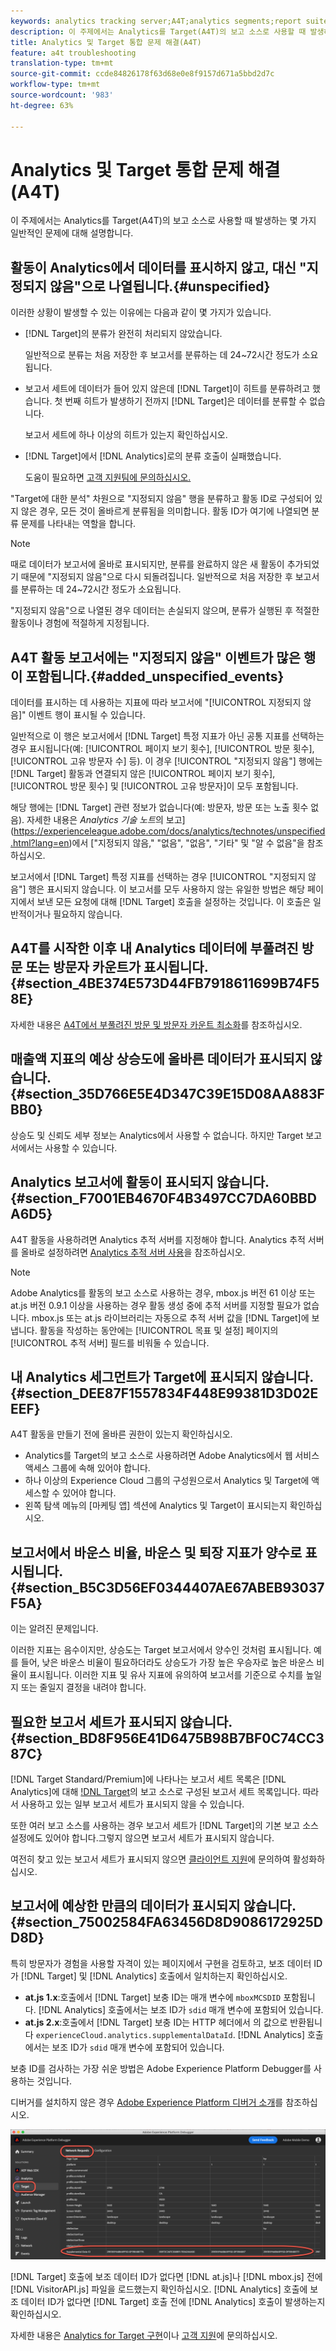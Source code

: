 ```yaml
---
keywords: analytics tracking server;A4T;analytics segments;report suites;incorrect data;orphaned;sdid;VisitorAPI.js;mboxMCSDID;phantom;unspecified
description: 이 주제에서는 Analytics를 Target(A4T)의 보고 소스로 사용할 때 발생하는 몇 가지 일반적인 문제에 대해 설명합니다.
title: Analytics 및 Target 통합 문제 해결(A4T)
feature: a4t troubleshooting
translation-type: tm+mt
source-git-commit: ccde84826178f63d68e0e8f9157d671a5bbd2d7c
workflow-type: tm+mt
source-wordcount: '983'
ht-degree: 63%

---
```



# Analytics 및 Target 통합 문제 해결(A4T)

이 주제에서는 Analytics를 Target(A4T)의 보고 소스로 사용할 때 발생하는 몇 가지 일반적인 문제에 대해 설명합니다.

## 활동이 Analytics에서 데이터를 표시하지 않고, 대신 &quot;지정되지 않음&quot;으로 나열됩니다.{#unspecified}

이러한 상황이 발생할 수 있는 이유에는 다음과 같이 몇 가지가 있습니다.

* [!DNL Target]의 분류가 완전히 처리되지 않았습니다.

   일반적으로 분류는 처음 저장한 후 보고서를 분류하는 데 24~72시간 정도가 소요됩니다.

* 보고서 세트에 데이터가 들어 있지 않은데 [!DNL Target]이 히트를 분류하려고 했습니다. 첫 번째 히트가 발생하기 전까지 [!DNL Target]은 데이터를 분류할 수 없습니다.

   보고서 세트에 하나 이상의 히트가 있는지 확인하십시오.

* [!DNL Target]에서 [!DNL Analytics]로의 분류 호출이 실패했습니다.

   도움이 필요하면 [고객 지원팀에 문의하십시오.](/help/cmp-resources-and-contact-information.md#reference_ACA3391A00EF467B87930A450050077C)

&quot;Target에 대한 분석&quot; 차원으로 &quot;지정되지 않음&quot; 행을 분류하고 활동 ID로 구성되어 있지 않은 경우, 모든 것이 올바르게 분류됨을 의미합니다.  활동 ID가 여기에 나열되면 분류 문제를 나타내는 역할을 합니다.

>[!NOTE]
>
>때로 데이터가 보고서에 올바로 표시되지만, 분류를 완료하지 않은 새 활동이 추가되었기 때문에 &quot;지정되지 않음&quot;으로 다시 되돌려집니다. 일반적으로 처음 저장한 후 보고서를 분류하는 데 24~72시간 정도가 소요됩니다.
>
>&quot;지정되지 않음&quot;으로 나열된 경우 데이터는 손실되지 않으며, 분류가 실행된 후 적절한 활동이나 경험에 적절하게 지정됩니다.

## A4T 활동 보고서에는 &quot;지정되지 않음&quot; 이벤트가 많은 행이 포함됩니다.{#added_unspecified_events}

데이터를 표시하는 데 사용하는 지표에 따라 보고서에 &quot;[!UICONTROL 지정되지 않음]&quot; 이벤트 행이 표시될 수 있습니다.

일반적으로 이 행은 보고서에서 [!DNL Target] 특정 지표가 아닌 공통 지표를 선택하는 경우 표시됩니다(예: [!UICONTROL 페이지 보기 횟수], [!UICONTROL 방문 횟수], [!UICONTROL 고유 방문자 수] 등). 이 경우 [!UICONTROL &quot;지정되지 않음&quot;] 행에는 [!DNL Target] 활동과 연결되지 않은 [!UICONTROL 페이지 보기 횟수], [!UICONTROL 방문 횟수] 및 [!UICONTROL 고유 방문자]이 모두 포함됩니다.

해당 행에는 [!DNL Target] 관련 정보가 없습니다(예: 방문자, 방문 또는 노출 횟수 없음). 자세한 내용은 *Analytics 기술 노트*&#x200B;의 보고](https://experienceleague.adobe.com/docs/analytics/technotes/unspecified.html?lang=en)에서 [&quot;지정되지 않음,&quot; &quot;없음&quot;, &quot;없음&quot;, &quot;기타&quot; 및 &quot;알 수 없음&quot;을 참조하십시오.

보고서에서 [!DNL Target] 특정 지표를 선택하는 경우 [!UICONTROL &quot;지정되지 않음&quot;] 행은 표시되지 않습니다. 이 보고서를 모두 사용하지 않는 유일한 방법은 해당 페이지에서 보낸 모든 요청에 대해 [!DNL Target] 호출을 설정하는 것입니다. 이 호출은 일반적이거나 필요하지 않습니다.

## A4T를 시작한 이후 내 Analytics 데이터에 부풀려진 방문 또는 방문자 카운트가 표시됩니다. {#section_4BE374E573D44FB7918611699B74F58E}

자세한 내용은 [A4T에서 부풀려진 방문 및 방문자 카운트 최소화](/help/c-integrating-target-with-mac/a4t/c-a4t-troubleshooting/minimizing-inflated-visit-and-visitor-counts-a4t.md#concept_A515C2DE126E44B6AD97754C2C6D5235)를 참조하십시오.

## 매출액 지표의 예상 상승도에 올바른 데이터가 표시되지 않습니다. {#section_35D766E5E4D347C39E15D08AA883FBB0}

상승도 및 신뢰도 세부 정보는 Analytics에서 사용할 수 없습니다. 하지만 Target 보고서에서는 사용할 수 있습니다.

## Analytics 보고서에 활동이 표시되지 않습니다. {#section_F7001EB4670F4B3497CC7DA60BBDA6D5}

A4T 활동을 사용하려면 Analytics 추적 서버를 지정해야 합니다. Analytics 추적 서버를 올바로 설정하려면 [Analytics 추적 서버 사용](/help/c-integrating-target-with-mac/a4t/analytics-tracking-server.md#task_72077BA7E93C4A65A715A18F32228823)을 참조하십시오.

>[!NOTE]
>
>Adobe Analytics를 활동의 보고 소스로 사용하는 경우, mbox.js 버전 61 이상 또는 at.js 버전 0.9.1 이상을 사용하는 경우 활동 생성 중에 추적 서버를 지정할 필요가 없습니다. mbox.js 또는 at.js 라이브러리는 자동으로 추적 서버 값을 [!DNL Target]에 보냅니다. 활동을 작성하는 동안에는 [!UICONTROL 목표 및 설정] 페이지의 [!UICONTROL 추적 서버] 필드를 비워둘 수 있습니다.

## 내 Analytics 세그먼트가 Target에 표시되지 않습니다.  {#section_DEE87F1557834F448E99381D3D02EEEF}

A4T 활동을 만들기 전에 올바른 권한이 있는지 확인하십시오.

* Analytics를 Target의 보고 소스로 사용하려면 Adobe Analytics에서 웹 서비스 액세스 그룹에 속해 있어야 합니다.
* 하나 이상의 Experience Cloud 그룹의 구성원으로서 Analytics 및 Target에 액세스할 수 있어야 합니다.
* 왼쪽 탐색 메뉴의 [마케팅 앱] 섹션에 Analytics 및 Target이 표시되는지 확인하십시오.

## 보고서에서 바운스 비율, 바운스 및 퇴장 지표가 양수로 표시됩니다.  {#section_B5C3D56EF0344407AE67ABEB93037F5A}

이는 알려진 문제입니다.

이러한 지표는 음수이지만, 상승도는 Target 보고서에서 양수인 것처럼 표시됩니다. 예를 들어, 낮은 바운스 비율이 필요하더라도 상승도가 가장 높은 우승자로 높은 바운스 비율이 표시됩니다. 이러한 지표 및 유사 지표에 유의하여 보고서를 기준으로 수치를 높일지 또는 줄일지 결정을 내려야 합니다.

## 필요한 보고서 세트가 표시되지 않습니다.{#section_BD8F956E41D6475B98B7BF0C74CC387C}

[!DNL Target Standard/Premium]에 나타나는 보고서 세트 목록은 [!DNL Analytics]에 대해 [!DNL Target](A4T)의 보고 소스로 구성된 보고서 세트 목록입니다. 따라서 사용하고 있는 일부 보고서 세트가 표시되지 않을 수 있습니다.

또한 여러 보고 소스를 사용하는 경우 보고서 세트가 [!DNL Target]의 기본 보고 소스 설정에도 있어야 합니다.그렇지 않으면 보고서 세트가 표시되지 않습니다.

여전히 찾고 있는 보고서 세트가 표시되지 않으면 [클라이언트 지원](/help/cmp-resources-and-contact-information.md#reference_ACA3391A00EF467B87930A450050077C)에 문의하여 활성화하십시오.

## 보고서에 예상한 만큼의 데이터가 표시되지 않습니다. {#section_75002584FA63456D8D9086172925DD8D}

특히 방문자가 경험을 사용할 자격이 있는 페이지에서 구현을 검토하고, 보조 데이터 ID가 [!DNL Target] 및 [!DNL Analytics] 호출에서 일치하는지 확인하십시오.

* **at.js 1.x**:호출에서  [!DNL Target] 보충 ID는 매개 변수에  `mboxMCSDID` 포함됩니다. [!DNL Analytics] 호출에서는 보조 ID가 `sdid` 매개 변수에 포함되어 있습니다.
* **at.js 2.x**:호출에서  [!DNL Target] 보충 ID는 HTTP 헤더에서 의 값으로 반환됩니다 `experienceCloud.analytics.supplementalDataId`. [!DNL Analytics] 호출에서는 보조 ID가 `sdid` 매개 변수에 포함되어 있습니다.

보충 ID를 검사하는 가장 쉬운 방법은 Adobe Experience Platform Debugger를 사용하는 것입니다.

디버거를 설치하지 않은 경우 [Adobe Experience Platform 디버거 소개](https://experienceleague.adobe.com/docs/platform-learn/tutorials/data-ingestion/web-sdk/introduction-to-the-experience-platform-debugger.html)를 참조하십시오.

![디버거](/help/c-integrating-target-with-mac/a4t/assets/debugger.png)

[!DNL Target] 호출에 보조 데이터 ID가 없다면 [!DNL at.js]나 [!DNL mbox.js] 전에 [!DNL VisitorAPI.js] 파일을 로드했는지 확인하십시오. [!DNL Analytics] 호출에 보조 데이터 ID가 없다면 [!DNL Target] 호출 전에 [!DNL Analytics] 호출이 발생하는지 확인하십시오.

자세한 내용은 [Analytics for Target 구현](/help/c-integrating-target-with-mac/a4t/a4timplementation.md#concept_CE78750AC2A4487D8ACD9369B3EAC85A)이나 [고객 지원](/help/cmp-resources-and-contact-information.md#reference_ACA3391A00EF467B87930A450050077C)에 문의하십시오.
